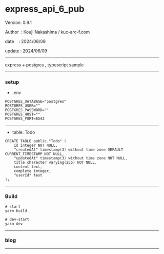 ﻿# express_api_6_pub

 Version: 0.9.1

 Author  : Kouji Nakashima / kuc-arc-f.com

 date    : 2024/06/09

 update : 2024/06/09

***

express + postgres , typescript sample

***
### setup

* .env

```
POSTGRES_DATABASE="postgres"
POSTGRES_USER=""
POSTGRES_PASSWORD=""
POSTGRES_HOST=""
POSTGRES_PORT=6543
```

***
* table: Todo

```
CREATE TABLE public."Todo" (
    id integer NOT NULL,
    "createdAt" timestamp(3) without time zone DEFAULT CURRENT_TIMESTAMP NOT NULL,
    "updatedAt" timestamp(3) without time zone NOT NULL,
    title character varying(255) NOT NULL,
    content text,
    complete integer,
    "userId" text
);
```
***
### Build

```
# start
yarn build

# dev-start
yarn dev
```
***
### blog

***

